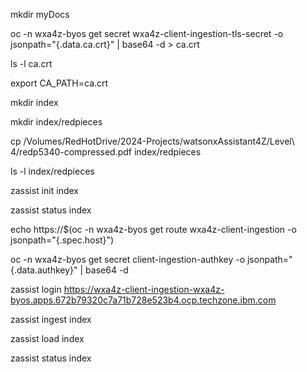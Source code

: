 mkdir myDocs

oc -n wxa4z-byos get secret wxa4z-client-ingestion-tls-secret -o jsonpath="{.data.ca\.crt}" | base64 -d > ca.crt

ls -l ca.crt

export CA_PATH=ca.crt

mkdir index

mkdir index/redpieces

cp /Volumes/RedHotDrive/2024-Projects/watsonxAssistant4Z/Level\ 4/redp5340-compressed.pdf index/redpieces

ls -l index/redpieces

zassist init index

zassist status index

echo https://$(oc -n wxa4z-byos get route wxa4z-client-ingestion -o jsonpath="{.spec.host}")

oc -n wxa4z-byos get secret client-ingestion-authkey -o jsonpath="{.data.authkey}" | base64 -d

zassist login https://wxa4z-client-ingestion-wxa4z-byos.apps.672b79320c7a71b728e523b4.ocp.techzone.ibm.com

zassist ingest index

zassist load index

zassist status index
